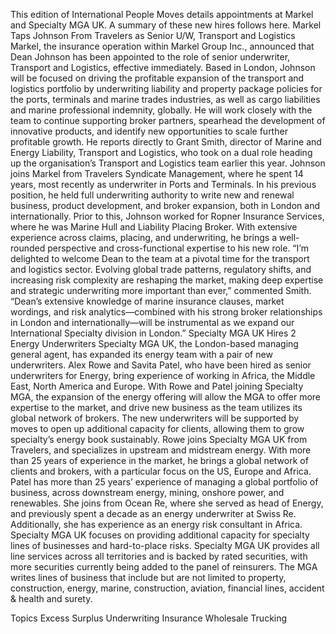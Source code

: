 This edition of International People Moves details appointments at Markel and Specialty MGA UK.
A summary of these new hires follows here.
Markel Taps Johnson From Travelers as Senior U/W, Transport and Logistics
Markel, the insurance operation within Markel Group Inc., announced that Dean Johnson has been appointed to the role of senior underwriter, Transport and Logistics, effective immediately.
Based in London, Johnson will be focused on driving the profitable expansion of the transport and logistics portfolio by underwriting liability and property package policies for the ports, terminals and marine trades industries, as well as cargo liabilities and marine professional indemnity, globally. He will work closely with the team to continue supporting broker partners, spearhead the development of innovative products, and identify new opportunities to scale further profitable growth.
He reports directly to Grant Smith, director of Marine and Energy Liability, Transport and Logistics, who took on a dual role heading up the organisation’s Transport and Logistics team earlier this year.
Johnson joins Markel from Travelers Syndicate Management, where he spent 14 years, most recently as underwriter in Ports and Terminals. In his previous position, he held full underwriting authority to write new and renewal business, product development, and broker expansion, both in London and internationally. Prior to this, Johnson worked for Ropner Insurance Services, where he was Marine Hull and Liability Placing Broker. With extensive experience across claims, placing, and underwriting, he brings a well-rounded perspective and cross-functional expertise to his new role.
“I’m delighted to welcome Dean to the team at a pivotal time for the transport and logistics sector. Evolving global trade patterns, regulatory shifts, and increasing risk complexity are reshaping the market, making deep expertise and strategic underwriting more important than ever,” commented Smith.
“Dean’s extensive knowledge of marine insurance clauses, market wordings, and risk analytics—combined with his strong broker relationships in London and internationally—will be instrumental as we expand our International Specialty division in London.”
Specialty MGA UK Hires 2 Energy Underwriters
Specialty MGA UK, the London-based managing general agent, has expanded its energy team with a pair of new underwriters.
Alex Rowe and Savita Patel, who have been hired as senior underwriters for Energy, bring experience of working in Africa, the Middle East, North America and Europe.
With Rowe and Patel joining Specialty MGA, the expansion of the energy offering will allow the MGA to offer more expertise to the market, and drive new business as the team utilizes its global network of brokers. The new underwriters will be supported by moves to open up additional capacity for clients, allowing them to grow specialty’s energy book sustainably.
Rowe joins Specialty MGA UK from Travelers, and specializes in upstream and midstream energy. With more than 25 years of experience in the market, he brings a global network of clients and brokers, with a particular focus on the US, Europe and Africa.
Patel has more than 25 years’ experience of managing a global portfolio of business, across downstream energy, mining, onshore power, and renewables. She joins from Ocean Re, where she served as head of Energy, and previously spent a decade as an energy underwriter at Swiss Re. Additionally, she has experience as an energy risk consultant in Africa.
Specialty MGA UK focuses on providing additional capacity for specialty lines of businesses and hard-to-place risks. Specialty MGA UK provides all line services across all territories and is backed by rated securities, with more securities currently being added to the panel of reinsurers. The MGA writes lines of business that include but are not limited to property, construction, energy, marine, construction, aviation, financial lines, accident & health and surety.

Topics
Excess Surplus
Underwriting
Insurance Wholesale
Trucking
